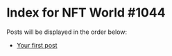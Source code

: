 # Index for NFT World #1044
Posts will be displayed in the order below:

- [Your first post](./001-first.md)

